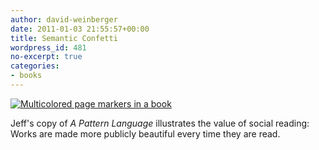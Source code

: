 ```yaml
---
author: david-weinberger
date: 2011-01-03 21:55:57+00:00
title: Semantic Confetti
wordpress_id: 481
no-excerpt: true
categories:
- books
---
```


[![Multicolored page markers in a book](http://lh3.ggpht.com/_4epi2Wstq2s/TSI6Cx5dHfI/AAAAAAAAUrA/2X_w0rJwkdM/s512/semanticconfetti.jpg)](http://lh3.ggpht.com/_4epi2Wstq2s/TSI6Cx5dHfI/AAAAAAAAUrA/2X_w0rJwkdM/s512/semanticconfetti.jpg)

Jeff's copy of _A Pattern Language_ illustrates the value of social reading: Works are made more publicly beautiful every time they are read.
